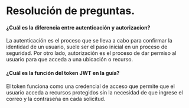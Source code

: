 # Resolución de preguntas.
#### ¿Cuál es la diferencia entre autenticación y autorizacion?
La autenticación es el proceso que se lleva a cabo para confirmar la identidad de un usuario, suele ser el paso inicial en un proceso de seguridad. Por otro lado, autorización es el proceso de dar permiso al usuario para que acceda a una ubicación o recurso.

#### ¿Cuál es la función del token JWT en la guía?
El token funciona como una credencial de acceso que permite que el usuario acceda a recursos protegidos sin la necesidad de que ingrese el correo y la contraseña en cada solicitud.
